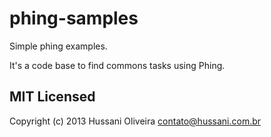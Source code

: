 phing-samples
=============

Simple phing examples.

It's a code base to find commons tasks using Phing.

## MIT Licensed

Copyright (c) 2013 Hussani Oliveira <contato@hussani.com.br>
